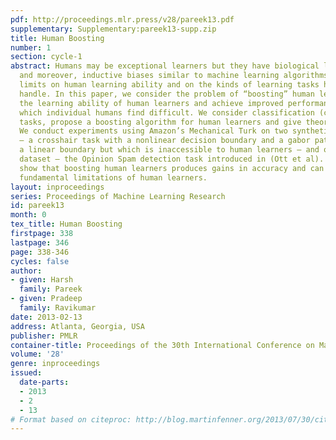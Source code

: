 ```yaml
---
pdf: http://proceedings.mlr.press/v28/pareek13.pdf
supplementary: Supplementary:pareek13-supp.zip
title: Human Boosting
number: 1
section: cycle-1
abstract: Humans may be exceptional learners but they have biological limitations
  and moreover, inductive biases similar to machine learning algorithms. This puts
  limits on human learning ability and on the kinds of learning tasks humans can easily
  handle. In this paper, we consider the problem of “boosting” human learners to extend
  the learning ability of human learners and achieve improved performance on tasks
  which individual humans find difficult. We consider classification (category learning)
  tasks, propose a boosting algorithm for human learners and give theoretical justifications.
  We conduct experiments using Amazon’s Mechanical Turk on two synthetic datasets
  – a crosshair task with a nonlinear decision boundary and a gabor patch task with
  a linear boundary but which is inaccessible to human learners – and one real world
  dataset – the Opinion Spam detection task introduced in (Ott et al). Our results
  show that boosting human learners produces gains in accuracy and can overcome some
  fundamental limitations of human learners.
layout: inproceedings
series: Proceedings of Machine Learning Research
id: pareek13
month: 0
tex_title: Human Boosting
firstpage: 338
lastpage: 346
page: 338-346
cycles: false
author:
- given: Harsh
  family: Pareek
- given: Pradeep
  family: Ravikumar
date: 2013-02-13
address: Atlanta, Georgia, USA
publisher: PMLR
container-title: Proceedings of the 30th International Conference on Machine Learning
volume: '28'
genre: inproceedings
issued:
  date-parts:
  - 2013
  - 2
  - 13
# Format based on citeproc: http://blog.martinfenner.org/2013/07/30/citeproc-yaml-for-bibliographies/
---
```

